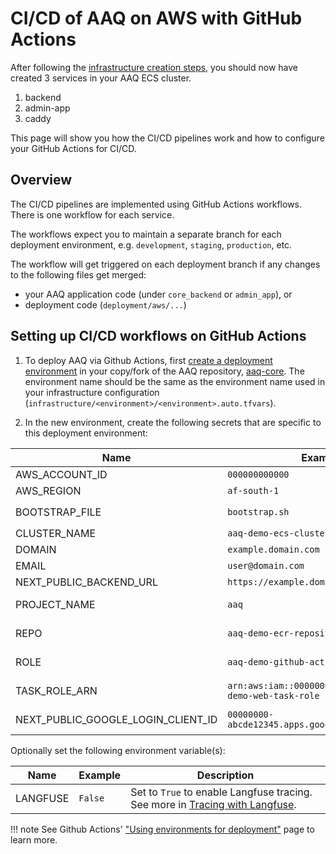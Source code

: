 # CI/CD of AAQ on AWS with GitHub Actions

After following the [infrastructure creation steps](infrastructure.md), you should now
have created 3 services in your AAQ ECS cluster.

1. backend
2. admin-app
3. caddy

This page will show you how the CI/CD pipelines work and how to configure your GitHub
Actions for CI/CD.

## Overview

The CI/CD pipelines are implemented using GitHub Actions workflows. There is one
workflow for each service.

The workflows expect you to maintain a separate branch for each deployment environment,
e.g. `development`, `staging`, `production`, etc.

The workflow will get triggered on
each deployment branch if any changes to the following files get merged:

- your AAQ application code (under `core_backend` or `admin_app`), or
- deployment code (`deployment/aws/...`)

## Setting up CI/CD workflows on GitHub Actions

1. To deploy AAQ via Github Actions, first [create a deployment
environment](https://docs.github.com/en/actions/deployment/targeting-different-environments/using-environments-for-deployment#creating-an-environment)
in your copy/fork of the
AAQ repository, [aaq-core](https://github.com/IDinsight/aaq-core). The environment name
should be the same as the environment name used in your infrastructure configuration
(`infrastructure/<environment>/<environment>.auto.tfvars`).

2. In the new environment, create the following secrets that are specific to this
deployment environment:

| Name              | Example                                      | Description                                                                 |
|-------------------|----------------------------------------------|-----------------------------------------------------------------------------|
| AWS_ACCOUNT_ID    | `000000000000`                                | AWS account ID                                                              |
| AWS_REGION        | `af-south-1`                                  | AWS region                                                                  |
| BOOTSTRAP_FILE    | `bootstrap.sh`                               | Name of the bootstrap file at `deployment/aws/core_backend/`                                             |
| CLUSTER_NAME      | `aaq-demo-ecs-cluster`                        | ECS cluster name                                                            |
| DOMAIN            | `example.domain.com`                        | Domain name                                                                 |
| EMAIL             | `user@domain.com`                           | Email address                                                               |
| NEXT_PUBLIC_BACKEND_URL | `https://example.domain.com/api`             | Backend URL for the application                                       |
| PROJECT_NAME      | `aaq`                                          | Project name from Terraform (`infrastructure/demo/demo.auto.tfvars`)        |
| REPO              | `aaq-demo-ecr-repository`                       | Name of the ECR repository created using Terraform                          |
| ROLE              | `aaq-demo-github-actions-role`                  | Name of the GitHub Actions role for this environment created using Terraform |
| TASK_ROLE_ARN     | `arn:aws:iam::000000000000:role/aaq-demo-web-task-role` | ARN of the ECS task role created using Terraform                            |
| NEXT_PUBLIC_GOOGLE_LOGIN_CLIENT_ID | `00000000-abcde12345.apps.googleusercontent.com` | (Optional) Google Client ID if you want to use Google login |

Optionally set the following environment variable(s):

| Name              | Example                                      | Description                                                                 |
|-------------------|----------------------------------------------|-----------------------------------------------------------------------------|
| LANGFUSE          | `False`                                      | Set to `True` to enable Langfuse tracing. See more in [Tracing with Langfuse](../config-options.md#tracing-with-langfuse). |

!!! note
    See Github Actions' ["Using environments for
    deployment"](https://docs.github.com/en/actions/deployment/targeting-different-environments/using-environments-for-deployment)
    page to learn more.
